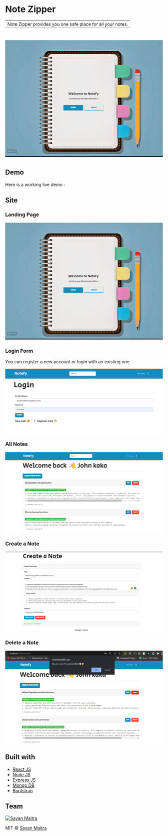# Note Zipper
<table>
<tr>
<td>
  Note Zipper provides you one safe place for all your notes.
</td>
</tr>
</table>

# ![Note Zipper](https://github.com/sayan112/NoteFy/blob/main/images/NotesAppLandingPage.png)

## Demo
Here is a working live demo :  

## Site

### Landing Page

![](https://github.com/sayan112/NoteFy/blob/main/images/NotesAppLandingPage.png)

### Login Form
You can register a new account or login with an existing one.

![](https://github.com/sayan112/NoteFy/blob/main/images/login.png)


### All Notes

![](https://github.com/sayan112/NoteFy/blob/main/images/MyNotes.png)

### Create a Note

![](https://github.com/sayan112/NoteFy/blob/main/images/Creating%20Notes.png)

### Delete a Note

![](https://github.com/sayan112/NoteFy/blob/main/images/Deleting%20any%20notes.png)


## Built with 

- [React JS](https://reactjs.org/)
- [Node JS](https://nodejs.org/) 
- [Express JS](https://expressjs.com/)
- [Mongo DB](https://www.mongodb.com/)
- [Bootstrap](http://getbootstrap.com/)

## Team

[![Sayan Maitra](https://avatars1.githubusercontent.com/u/51760520?v=3&s=144)](https://github.com/sayan112)

MIT © [Sayan Maitra](https://github.com/sayan112)

